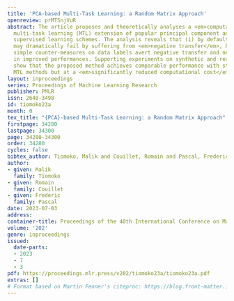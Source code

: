 ```yaml
---
title: 'PCA-based Multi-Task Learning: a Random Matrix Approach'
openreview: prMTSnjVuR
abstract: The article proposes and theoretically analyses a <em>computationally efficient</em>
  multi-task learning (MTL) extension of popular principal component analysis (PCA)-based
  supervised learning schemes. The analysis reveals that (i) by default, learning
  may dramatically fail by suffering from <em>negative transfer</em>, but that (ii)
  simple counter-measures on data labels avert negative transfer and necessarily result
  in improved performances. Supporting experiments on synthetic and real data benchmarks
  show that the proposed method achieves comparable performance with state-of-the-art
  MTL methods but at a <em>significantly reduced computational cost</em>.
layout: inproceedings
series: Proceedings of Machine Learning Research
publisher: PMLR
issn: 2640-3498
id: tiomoko23a
month: 0
tex_title: "{PCA}-based Multi-Task Learning: a Random Matrix Approach"
firstpage: 34280
lastpage: 34300
page: 34280-34300
order: 34280
cycles: false
bibtex_author: Tiomoko, Malik and Couillet, Romain and Pascal, Frederic
author:
- given: Malik
  family: Tiomoko
- given: Romain
  family: Couillet
- given: Frederic
  family: Pascal
date: 2023-07-03
address: 
container-title: Proceedings of the 40th International Conference on Machine Learning
volume: '202'
genre: inproceedings
issued:
  date-parts:
  - 2023
  - 7
  - 3
pdf: https://proceedings.mlr.press/v202/tiomoko23a/tiomoko23a.pdf
extras: []
# Format based on Martin Fenner's citeproc: https://blog.front-matter.io/posts/citeproc-yaml-for-bibliographies/
---
```

